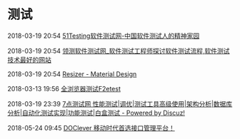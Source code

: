 # 测试

2018-03-19 20:54 [51Testing软件测试网-中国软件测试人的精神家园](http://www.51testing.com/html/index.html)

2018-03-19 20:54 [领测软件测试网_软件测试工程师探讨软件测试流程,软件测试技术最好的网站](http://www.ltesting.net/)

2018-03-19 20:54 [Resizer - Material Design](https://material.io/resizer/)

2018-03-13 19:56 [全浏览器测试F2etest](http://f2etest.com/)

2018-03-19 23:39 [7点测试网 性能测试|调优|测试工具高级使用|架构分析|数据库分析|自动化测试实现|功能测试|白盒测试 - Powered by Discuz!](http://www.7dtest.com/site/)

2018-05-24 09:45 [DOClever 移动时代首选接口管理平台！](http://doclever.cn/controller/index/index.html)



